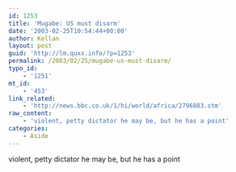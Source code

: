 ```yaml
---
id: 1253
title: 'Mugabe: US must disarm'
date: '2003-02-25T10:54:44+00:00'
author: Kellan
layout: post
guid: 'http://lm.quxx.info/?p=1253'
permalink: /2003/02/25/mugabe-us-must-disarm/
typo_id:
    - '1251'
mt_id:
    - '453'
link_related:
    - 'http://news.bbc.co.uk/1/hi/world/africa/2796883.stm'
raw_content:
    - 'violent, petty dictator he may be, but he has a point'
categories:
    - Aside
---
```


violent, petty dictator he may be, but he has a point